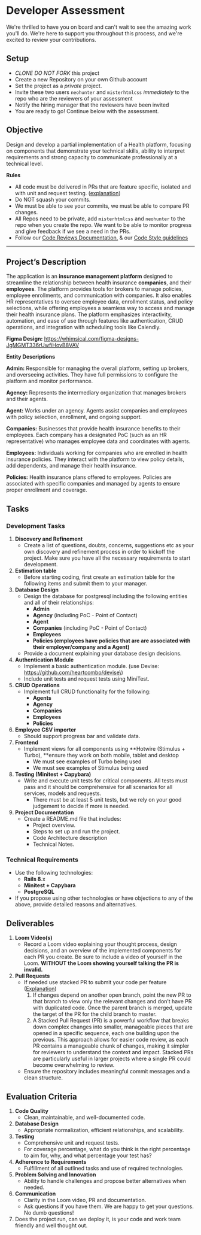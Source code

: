 # Developer Assessment

We're thrilled to have you on board and can't wait to see the amazing work you'll do. We're here to support you throughout this process, and we're excited to review your contributions.

## Setup

- *CLONE DO NOT FORK* this project
- Create a new Repository on your own Github account
- Set the project as a *private* project.
- Invite these two users `neohunter` and `misterhtmlcss` *immediately* to the repo who are the reviewers of your assessment
- Notify the hiring manager that the reviewers have been invited
- You are ready to go! Continue below with the assessment.


## Objective

Design and develop a partial implementation of a Health platform, focusing on components that demonstrate your technical skills, ability to interpret requirements and strong capacity to communicate professionally at a technical level.

**Rules**

- All code must be delivered in PRs that are feature specific, isolated and with unit and request testing. \([explanation](https://axolo.co/blog/p/managing-stacked-pr)\)
- Do NOT squash your commits.
- We must be able to see your commits, we must be able to compare PR changes.
- All Repos need to be private, add `misterhtmlcss` and `neohunter` to the repo when you create the repo. We want to be able to monitor progress and give feedback if we see a need in the PRs.
- Follow our [ Code Reviews Documentation.](https://docs.google.com/document/d/1UgpuoIHZXAKz0SubjoqSGI7afmDxPRS78eQTyPLP4m4/edit?tab=t.0) & our [Code Style guidelines](https://docs.google.com/document/d/1pDiwiqPaatbHWVCdfDOTLIOdzRwi00YxGohLKrh2X18/edit?usp=sharing)

---
## Project’s Description

The application is an **insurance management platform** designed to streamline the relationship between health insurance **companies**, and their **employees**. The platform provides tools for brokers to manage policies, employee enrollments, and communication with companies. It also enables HR representatives to oversee employee data, enrollment status, and policy selections, while offering employees a seamless way to access and manage their health insurance plans. The platform emphasizes interactivity, automation, and ease of use through features like authentication, CRUD operations, and integration with scheduling tools like Calendly.

**Figma Design:** https://whimsical.com/figma-designs-JgMGMT336rUwfiHovB8VAV

**Entity Descriptions**

**Admin:** Responsible for managing the overall platform, setting up brokers, and overseeing activities. They have full permissions to configure the platform and monitor performance.

**Agency:** Represents the intermediary organization that manages brokers and their agents.

**Agent:** Works under an agency. Agents assist companies and employees with policy selection, enrollment, and ongoing support.

**Companies:** Businesses that provide health insurance benefits to their employees. Each company has a designated PoC \(such as an HR representative\) who manages employee data and coordinates with agents.

**Employees:** Individuals working for companies who are enrolled in health insurance policies. They interact with the platform to view policy details, add dependents, and manage their health insurance.

**Policies:** Health insurance plans offered to employees. Policies are associated with specific companies and managed by agents to ensure proper enrollment and coverage.

## Tasks

### Development Tasks

1. **Discovery and Refinement**
    - Create a list of questions, doubts, concerns, suggestions etc as your own discovery and refinement process in order to kickoff the project. Make sure you have all the necessary requirements to start development.
2. **Estimation table**
    - Before starting coding, first create an estimation table for the following items and submit them to your manager.
3. **Database Design**
    - Design the database for postgresql including the following entities and all of their relationships:
        - **Admin**
        - **Agency** \(including PoC - Point of Contact\)
        - **Agent**
        - **Companies** \(including PoC - Point of Contact\)
        - **Employees**
        - **Policies \(employees have policies that are are associated with their employer/company and a Agent\)**
    - Provide a document explaining your database design decisions.
4. **Authentication Module**
    - Implement a basic authentication module. \(use Devise: https://github.com/heartcombo/devise\)
    - Include unit tests and request tests using MiniTest.
5. **CRUD Operations**
    - Implement full CRUD functionality for the following:
        - **Agents**
        - **Agency**
        - **Companies**
        - **Employees**
        - **Policies**
6. **Employee CSV importer**
    - Should support progress bar and validate data.
7. **Frontend**
    - Implement views for all components using **Hotwire \(Stimulus \+ Turbo\), **ensure they work on both mobile, tablet and desktop
        - We must see examples of Turbo being used
        - We must see examples of Stimulus being used
8. **Testing \(Minitest \+ Capybara\)**
    - Write and execute unit tests for critical components. All tests must pass and it should be comprehensive for all scenarios for all services, models and requests.
        - There must be at least 5 unit tests, but we rely on your good judgement to decide if more is needed.
9. **Project Documentation**
    - Create a README.md file that includes:
        - Project overview.
        - Steps to set up and run the project.
        - Code Architecture description
        - Technical Notes.

### Technical Requirements

- Use the following technologies:
    - **Rails 8**.x
    - **Minitest \+ Capybara**
    - **PostgreSQL**
- If you propose using other technologies or have objections to any of the above, provide detailed reasons and alternatives.

## Deliverables

1. **Loom Video\(s\)**
    - Record a Loom video explaining your thought process, design decisions, and an overview of the implemented components for each PR you create. Be sure to include a video of yourself in the Loom. **WITHOUT the Loom showing yourself talking the PR is invalid.**
2. **Pull Requests**
    - If needed use stacked PR to submit your code per feature \([Explanation](https://axolo.co/blog/p/managing-stacked-pr)\)
        1. If changes depend on another open branch, point the new PR to that branch to view only the relevant changes and don’t have PR with duplicated code. Once the parent branch is merged, update the target of the PR for the child branch to master.
        2. A Stacked Pull Request \(PR\) is a powerful workflow that breaks down complex changes into smaller, manageable pieces that are opened in a specific sequence, each one building upon the previous. This approach allows for easier code review, as each PR contains a manageable chunk of changes, making it simpler for reviewers to understand the context and impact. Stacked PRs are particularly useful in larger projects where a single PR could become overwhelming to review.
    - Ensure the repository includes meaningful commit messages and a clean structure.

## Evaluation Criteria

1. **Code Quality**
    - Clean, maintainable, and well-documented code.
2. **Database Design**
    - Appropriate normalization, efficient relationships, and scalability.
3. **Testing**
    - Comprehensive unit and request tests.
    - For coverage percentage, what do you think is the right percentage to aim for, why, and what percentage your test has?
4. **Adherence to Requirements**
    - Fulfillment of all outlined tasks and use of required technologies.
5. **Problem Solving and Innovation**
    - Ability to handle challenges and propose better alternatives when needed.
6. **Communication**
    - Clarity in the Loom video, PR and documentation.
    - Ask questions if you have them. We are happy to get your questions. No dumb questions\!
7. Does the project run, can we deploy it, is your code and work team friendly and well thought out.



